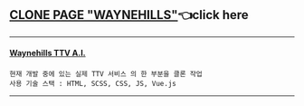 ## <a href="https://ohellojjo.github.io/waynehills_clone/" alt="clone_Waynehills TTV A.I.">CLONE PAGE "WAYNEHILLS"</a>👈<b>click here</b>
---

#### <a href="http://ttv.waynehills.co/" alt="Waynehills TTV A.I."> Waynehills TTV A.I.</a><br>
```
현재 개발 중에 있는 실제 TTV 서비스 의 한 부분을 클론 작업
사용 기술 스택 : HTML, SCSS, CSS, JS, Vue.js
``` 
--- 

